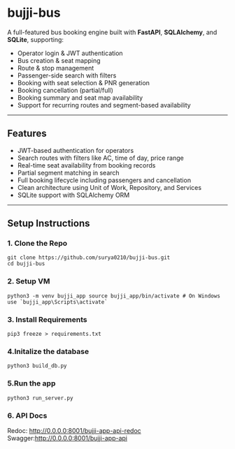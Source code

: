 # bujji-bus

A full-featured bus booking engine built with **FastAPI**, **SQLAlchemy**, and **SQLite**, supporting:
- Operator login & JWT authentication
- Bus creation & seat mapping
- Route & stop management
- Passenger-side search with filters
- Booking with seat selection & PNR generation
- Booking cancellation (partial/full)
- Booking summary and seat map availability
- Support for recurring routes and segment-based availability
---
## Features
- JWT-based authentication for operators
- Search routes with filters like AC, time of day, price range
- Real-time seat availability from booking records
- Partial segment matching in search
- Full booking lifecycle including passengers and cancellation
- Clean architecture using Unit of Work, Repository, and Services
- SQLite support with SQLAlchemy ORM
---
## Setup Instructions
### 1. Clone the Repo
```
git clone https://github.com/surya0210/bujji-bus.git
cd bujji-bus
```

### 2. Setup VM
```
python3 -m venv bujji_app source bujji_app/bin/activate # On Windows use `bujji_app\Scripts\activate`
```

### 3. Install Requirements
```
pip3 freeze > requirements.txt
```

### 4.Initalize the database
```
python3 build_db.py
```
### 5.Run the app
```
python3 run_server.py
```
### 6. API Docs

Redoc: http://0.0.0.0:8001/bujji-app-api-redoc
Swagger:http://0.0.0.0:8001/bujji-app-api
